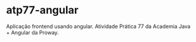 # atp77-angular
Aplicação frontend usando angular. Atividade Prática 77 da Academia Java + Angular da Proway.
